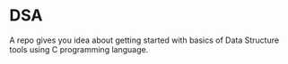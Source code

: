 # DSA
A repo gives you idea about getting started with basics of Data Structure tools using C programming language.
